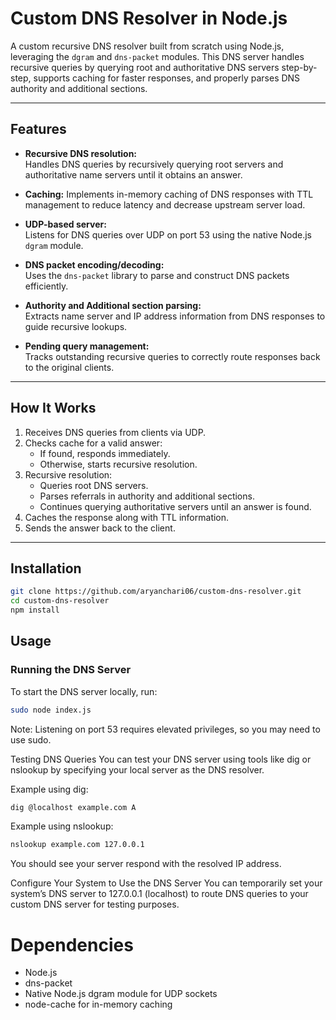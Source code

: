 # Custom DNS Resolver in Node.js

A custom recursive DNS resolver built from scratch using Node.js, leveraging the `dgram` and `dns-packet` modules. This DNS server handles recursive queries by querying root and authoritative DNS servers step-by-step, supports caching for faster responses, and properly parses DNS authority and additional sections.

---

## Features

- **Recursive DNS resolution:**  
  Handles DNS queries by recursively querying root servers and authoritative name servers until it obtains an answer.

- **Caching:** 
  Implements in-memory caching of DNS responses with TTL management to reduce latency and decrease upstream server load.

- **UDP-based server:**  
  Listens for DNS queries over UDP on port 53 using the native Node.js `dgram` module.

- **DNS packet encoding/decoding:**  
  Uses the `dns-packet` library to parse and construct DNS packets efficiently.

- **Authority and Additional section parsing:**  
  Extracts name server and IP address information from DNS responses to guide recursive lookups.

- **Pending query management:**  
  Tracks outstanding recursive queries to correctly route responses back to the original clients.

---

## How It Works

1. Receives DNS queries from clients via UDP.
2. Checks cache for a valid answer:
   - If found, responds immediately.
   - Otherwise, starts recursive resolution.
3. Recursive resolution:
   - Queries root DNS servers.
   - Parses referrals in authority and additional sections.
   - Continues querying authoritative servers until an answer is found.
4. Caches the response along with TTL information.
5. Sends the answer back to the client.

---

## Installation

```bash
git clone https://github.com/aryanchari06/custom-dns-resolver.git
cd custom-dns-resolver
npm install
```

## Usage

### Running the DNS Server

To start the DNS server locally, run:

```bash
sudo node index.js
```
Note: Listening on port 53 requires elevated privileges, so you may need to use sudo.

Testing DNS Queries
You can test your DNS server using tools like dig or nslookup by specifying your local server as the DNS resolver.

Example using dig:

```bash
dig @localhost example.com A
```
Example using nslookup:
```bash
nslookup example.com 127.0.0.1
```
You should see your server respond with the resolved IP address.

Configure Your System to Use the DNS Server
You can temporarily set your system’s DNS server to 127.0.0.1 (localhost) to route DNS queries to your custom DNS server for testing purposes.

# Dependencies
- Node.js
- dns-packet
- Native Node.js dgram module for UDP sockets
- node-cache for in-memory caching
